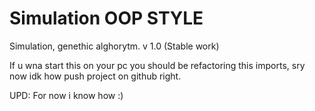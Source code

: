 # Simulation OOP STYLE
Simulation, genethic alghorytm. v 1.0 (Stable work)

If u wna start this on your pc you should be refactoring this imports, 
sry now idk how push project on github right. 

UPD: For now i know how :)

